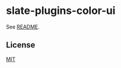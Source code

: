 # slate-plugins-color-ui

See [README](https://github.com/udecode/slate-plugins).

## License

[MIT](../../../LICENSE)
